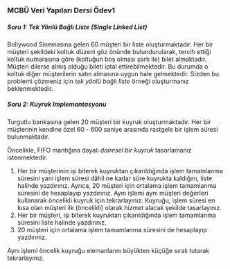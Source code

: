 ### MCBÜ Veri Yapıları Dersi Ödev1 
##### Soru 1: Tek Yönlü Bağlı Liste (Single Linked List) 
 
Bollywood Sinemasına gelen 60 müşteri bir liste oluşturmaktadır. Her bir müşteri şekildeki
koltuk düzeni göz önünde bulundurularak, tercih ettiği koltuk numarasına göre (koltuğun boş olması
şartı ile) bilet almaktadır. Müşteri dilerse almış olduğu bileti iptal ettirebilmektedir. Bu durumda o
koltuk diğer müşterilerin satın almasına uygun hale gelmektedir. Sizden bu problemi çözmeniz için
_tek yönlü bağlı liste_ örneği oluşturmanız beklenmektedir.

##### Soru 2: Kuyruk Implemantasyonu 
Turgutlu bankasına gelen 20 müşteri bir kuyruk oluşturmaktadır. Her bir müşterinin kendine özel 60 - 600 saniye arasında rastgele bir işlem süresi bulunmaktadır. 
 
Öncelikle, FIFO mantığına dayalı _dairesel bir kuyruk_ tasarlamanız istenmektedir. 
 

 1. Her bir müşterinin işi biterek kuyruktan çıkarıldığında işlem tamamlanma süresini yani işlem
süresi dâhil ne kadar süre kuyrukta kaldığını, liste halinde yazdırınız. Ayrıca, 20 müşteri için ortalama işlem tamamlanma süresini de hesaplayıp yazdırınız. Aynı işlemi aynı müşteri değerleri kullanarak öncelikli kuyruk için tekrarlayınız. Kuyruğu, işlem süresi
en kısa olan müşteri ilk (öncelikli) olarak hizmet alacak şekilde tasarlayınız. 
 2.  Her bir müşteri, işi biterek kuyruktan çıkarıldığında işlem
    tamamlanma süresini liste halinde yazdırınız.     
 3. 20 müşteri için ortalama işlem tamamlanma süresini de hesaplayıp
    yazdırınız.    
 
Aynı işlemi öncelik kuyruğu elemanlarını büyükten küçüğe sıralı tutarak tekrarlayınız. 
 

